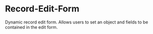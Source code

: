 # Record-Edit-Form
Dynamic record edit form. Allows users to set an object and fields to be contained in the edit form. 
